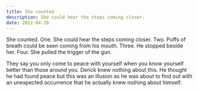 ```yaml
---
title: She counted
description: She could hear the steps coming closer.
date: 2022-04-20
---
```


She counted. One. She could hear the steps coming closer. Two. Puffs of breath could be seen coming from his mouth. Three. He stopped beside her. Four. She pulled the trigger of the gun.

They say you only come to peace with yourself when you know yourself better than those around you. Derick knew nothing about this. He thought he had found peace but this was an illusion as he was about to find out with an unexpected occurrence that he actually knew nothing about himself.